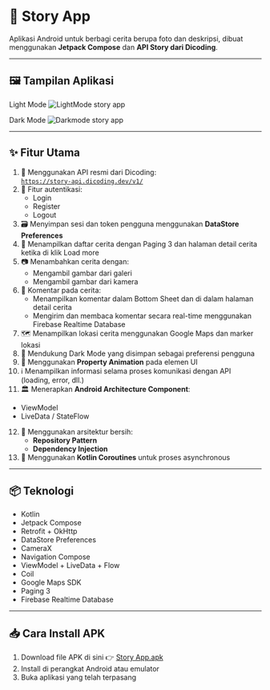 # 📸 Story App
Aplikasi Android untuk berbagi cerita berupa foto dan deskripsi, dibuat menggunakan **Jetpack Compose** dan **API Story dari Dicoding**.

---

## 🖼️ Tampilan Aplikasi
Light Mode
![LightMode story app](https://github.com/user-attachments/assets/31e330eb-a52c-46ab-8b66-e396177d065f)

Dark Mode
![Darkmode story app](https://github.com/user-attachments/assets/42ba9dda-dc68-4642-9938-6cb861228032)

---

## ✨ Fitur Utama
1. 🔗 Menggunakan API resmi dari Dicoding:  
   [`https://story-api.dicoding.dev/v1/`](https://story-api.dicoding.dev/v1/)
2. 🔐 Fitur autentikasi:
   - Login
   - Register
   - Logout
3. 🗃️ Menyimpan sesi dan token pengguna menggunakan **DataStore Preferences**
4. 📜 Menampilkan daftar cerita dengan Paging 3 dan halaman detail cerita ketika di klik Load more
5. 📷 Menambahkan cerita dengan:
   - Mengambil gambar dari galeri
   - Mengambil gambar dari kamera
6. 💬 Komentar pada cerita:
   - Menampilkan komentar dalam Bottom Sheet dan di dalam halaman detail cerita
   - Mengirim dan membaca komentar secara real-time menggunakan Firebase Realtime Database
7. 🗺️ Menampilkan lokasi cerita menggunakan Google Maps dan marker lokasi
8. 🌙 Mendukung Dark Mode yang disimpan sebagai preferensi pengguna
9. 🧠 Menggunakan **Property Animation** pada elemen UI
10. ℹ️ Menampilkan informasi selama proses komunikasi dengan API (loading, error, dll.)
11. 🏛️ Menerapkan **Android Architecture Component**:
   - ViewModel
   - LiveData / StateFlow
12. 🧪 Menggunakan arsitektur bersih:
    - **Repository Pattern**
    - **Dependency Injection**
13. 🔄 Menggunakan **Kotlin Coroutines** untuk proses asynchronous

---

## 📦 Teknologi
- Kotlin
- Jetpack Compose
- Retrofit + OkHttp
- DataStore Preferences
- CameraX
- Navigation Compose
- ViewModel + LiveData + Flow
- Coil
- Google Maps SDK
- Paging 3
- Firebase Realtime Database

---

## 📥 Cara Install APK
1. Download file APK di sini 👉 [Story App.apk](https://github.com/hafidz111/story-app-project/releases/download/v1.0.0/Story-App.apk)
2. Install di perangkat Android atau emulator
3. Buka aplikasi yang telah terpasang
